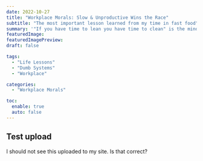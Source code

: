 ```yaml
---
date: 2022-10-27
title: "Workplace Morals: Slow & Unproductive Wins the Race"
subtitle: "The most important lesson learned from my time in fast food"
summary: '"If you have time to lean you have time to clean" is the mindset that decentivises productivity.'
featuredImage:
featuredImagePreview:
draft: false

tags:
  - "Life Lessons"
  - "Dumb Systems"
  - "Workplace"

categories:
  - "Workplace Morals"

toc:
  enable: true
  auto: false
---
```


## Test upload

I should not see this uploaded to my site. Is that correct?
